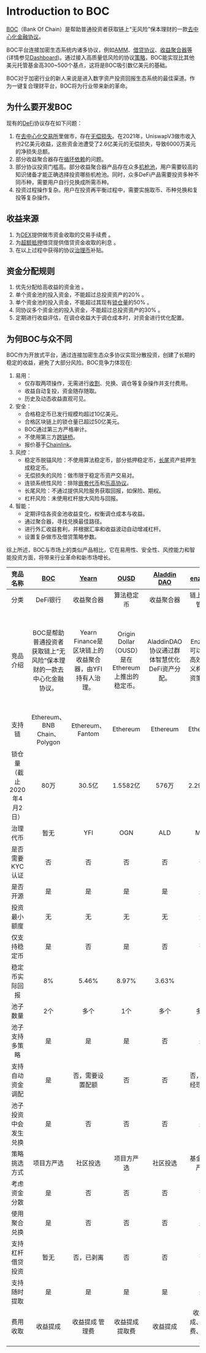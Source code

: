 # Introduction to BOC

[BOC](https://v1.bankofchain.io/#/)（Bank Of Chain）是帮助普通投资者获取链上“无风险”保本理财的一款[去中心化金融](https://github.com/Francisco-Rua/boc\_gitbook/blob/zh\_version/boc/appendix/README.md#%E5%8E%BB%E4%B8%AD%E5%BF%83%E5%8C%96%E9%87%91%E8%9E%8Ddefi)[协议](https://github.com/Francisco-Rua/boc\_gitbook/blob/zh\_version/boc/appendix/README.md#%E5%8D%8F%E8%AE%AEprotocol)。

BOC平台连接加密生态系统内诸多协议，例如[AMM](https://github.com/Francisco-Rua/boc\_gitbook/blob/zh\_version/boc/appendix/README.md#%E8%87%AA%E5%8A%A8%E5%81%9A%E5%B8%82%E5%95%86amm)、[借贷协议](https://github.com/Francisco-Rua/boc\_gitbook/blob/zh\_version/boc/appendix/README.md#%E5%80%9F%E8%B4%B7%E5%8D%8F%E8%AE%AElending-protocol)、[收益聚合器等](https://github.com/Francisco-Rua/boc\_gitbook/blob/zh\_version/boc/appendix/README.md#%E6%94%B6%E7%9B%8A%E8%81%9A%E5%90%88%E5%99%A8yield-aggregators)(详情参见[Dashboard](https://dashboard-v1.bankofchain.io/#/))。通过接入高质量低风险的协议[策略](https://github.com/Francisco-Rua/boc\_gitbook/blob/zh\_version/boc/appendix/README.md#%E7%AD%96%E7%95%A5strategy)，BOC能实现比其他美元托管基金高300\~500个基点，这将是BOC吸引数亿美元的基础。

BOC对于加密行业的新人来说是进入数字资产投资回报生态系统的最佳渠道。作为一键复合理财平台，BOC将为行业带来新的革命。

## 为什么要开发BOC

现有的[DeFi](https://github.com/Francisco-Rua/boc\_gitbook/blob/zh\_version/boc/appendix/README.md#%E5%8E%BB%E4%B8%AD%E5%BF%83%E5%8C%96%E9%87%91%E8%9E%8Ddefi)协议存在如下问题：

1. 在[去中心化交易所](https://github.com/Francisco-Rua/boc\_gitbook/blob/zh\_version/boc/appendix/README.md#%E5%8E%BB%E4%B8%AD%E5%BF%83%E5%8C%96%E4%BA%A4%E6%98%93%E6%89%80-dex)里做市，存在[无偿损失](https://github.com/Francisco-Rua/boc\_gitbook/blob/zh\_version/boc/appendix/README.md#%E6%97%A0%E5%81%BF%E6%8D%9F%E5%A4%B1-impermanent-loss)。在2021年，UniswapV3做市收入约2亿美元收益，这些资金池遭受了2.6亿美元的无偿损失，导致6000万美元的净损失总额。
2. 部分收益聚合器存在[循环依赖](https://github.com/Francisco-Rua/boc\_gitbook/blob/zh\_version/boc/appendix/README.md#%E5%BE%AA%E7%8E%AF%E4%BE%9D%E8%B5%96-circular-dependency)的问题。
3. 部分协议投资门槛高。部分收益聚合器产品存在众多[机枪池](https://github.com/Francisco-Rua/boc\_gitbook/blob/zh\_version/boc/appendix/README.md#%E6%9C%BA%E6%9E%AA%E6%B1%A0vaults)，用户需要较高的知识储备才能正确选择投资哪些机枪池。同时，众多DeFi产品需要投资多种不同币种，需要用户自行兑换成所需币种。
4. 投资过程操作复杂。用户在投资再平衡过程中，需要实施取币、币种兑换和复投等复杂操作。

## 收益来源

1. 为[DEX](https://github.com/Francisco-Rua/boc\_gitbook/blob/zh\_version/boc/appendix/README.md#%E5%8E%BB%E4%B8%AD%E5%BF%83%E5%8C%96%E4%BA%A4%E6%98%93%E6%89%80-dex)提供做市资金收取的交易手续费 。
2. 为[超额抵押](https://github.com/Francisco-Rua/boc\_gitbook/blob/zh\_version/boc/appendix/README.md#%E8%B6%85%E9%A2%9D%E6%8A%B5%E6%8A%BC-over-collateralization)借贷提供借贷资金收取的利息 。
3. 在以上过程中获得的协议[治理币](https://github.com/Francisco-Rua/boc\_gitbook/blob/zh\_version/boc/appendix/README.md#%E6%B2%BB%E7%90%86%E5%B8%81governance-token)补贴。

## 资金分配规则

1. 优先分配给高收益的资金池 。
2. 单个资金池的投入资金，不能超过总投资资产的20% 。
3. 单个资金池的投入资金，不能超过其现有[锁仓量](https://github.com/Francisco-Rua/boc\_gitbook/blob/zh\_version/boc/appendix/README.md#%E9%94%81%E4%BB%93%E9%87%8F%E6%80%BB%E9%94%81%E5%AE%9A%E4%BB%B7%E5%80%BC-tvl)的50% 。
4. 同协议多个资金池的投入资金，不能超过总投资资产的30% 。
5. 定期进行收益评估，在调仓收益大于调仓成本时，对资金进行优化配置。

## 为何BOC与众不同

BOC作为开放式平台，通过连接加密生态众多协议实现分散投资，创建了长期的稳定的收益，避免了大部分风险。BOC竞争力体现在:

1. 易用：
   * 仅存取两项操作，无需进行[收割](https://github.com/Francisco-Rua/boc\_gitbook/blob/zh\_version/boc/appendix/README.md#%E6%94%B6%E5%89%B2-harvest)、兑换、调仓等复杂操作并支付费用。
   * 收益自动复投，资金随存随取。
   * 历史及动态收益直观可见。
2. 安全：
   * 合格稳定币已发行规模均超过10亿美元。
   * 合格区块链上的锁仓量已超过50亿美元。
   * BOC通过第三方严格审计。
   * 不使用第三方[跨链桥](https://github.com/Francisco-Rua/boc\_gitbook/blob/zh\_version/boc/appendix/README.md#%E8%B7%A8%E9%93%BE%E6%A1%A5bridge)。
   * 报价基于[Chainlink](https://chain.link/)。
3. 风控：
   * 稳定币脱锚风险：不使用算法稳定币，部分抵押稳定币，[长尾](https://github.com/Francisco-Rua/boc\_gitbook/blob/zh\_version/boc/appendix/README.md#%E9%95%BF%E5%B0%BE-the-long-tail)资产抵押生成稳定币。
   * 无偿损失的风险：做市限于稳定币资产交易对。
   * 连锁系统性风险：排除[嵌套代币](https://github.com/Francisco-Rua/boc\_gitbook/blob/zh\_version/boc/appendix/README.md#%E5%B5%8C%E5%A5%97%E4%BB%A3%E5%B8%81nested-tokens)和[乐高协议](https://github.com/Francisco-Rua/boc\_gitbook/blob/zh\_version/boc/appendix/README.md#%E4%B9%90%E9%AB%98%E5%BC%8F%E7%BB%84%E5%90%88-lego-combination)。
   * 长尾风险：不通过提供风险服务获取回报，如保险、期权。
   * 杠杆风险：未使用杠杆放大风险与回报。
4. 智能：
   * 定期评估各资金池收益变化，权衡调仓成本与收益。
   * 通过聚合器，寻找兑换最佳路径。
   * 进行外汇收益套利，并根据汇率和收益波动自动增减杠杆。
   * 设置复杂做市及借贷策略参数。

综上所述，BOC与市场上的类似产品相比，它在易用性、安全性、风控能力和智能投资方面，将带来行业革命和新市场增长。

|       竞品名称       |     [BOC](https://bankofchain.io)    |    [Yearn](http://yearn.finance/)   |     [OUSD](https://www.ousd.com/)     | [Aladdin DAO](https://aladdin.club/) | [enzyme](https://enzyme.finance/) |                     [Harvest](https://harvest.finance/)                    |        [beefy](https://beefy.finance/)        |                [alpha](https://alphafinance.io/)               | [yield app](https://www.yield.app/) |
| :--------------: | :----------------------------------: | :---------------------------------: | :-----------------------------------: | :----------------------------------: | :-------------------------------: | :------------------------------------------------------------------------: | :-------------------------------------------: | :------------------------------------------------------------: | :---------------------------------: |
|        分类        |                DeFi银行                |                收益聚合器                |                 算法稳定币                 |                 收益聚合器                |               链上资产管理              |                                    收益聚合器                                   |                     收益聚合器                     |                              收益聚合器                             |                DeFi银行               |
|       竞品介绍       | BOC是帮助普通投资者获取链上“无风险”保本理财的一款去中心化金融协议。 | Yearn Finance是区块链上的收益聚合器，由YFI持有人治理。 | Origin Dollar（OUSD）是在Ethereum上推出的稳定币。 |     AladdinDAO协议通过群体智慧优化DeFi资产分配。    |       Enzyme可以快速高效自定义构建投资策略。      | Harvest Finance是Ethereum、BNB Chain和Polygon上的收益聚合平台，使用户的资产在DeFi生态系统中获得最大收益。 | Beefy Finance是多链收益聚合器，使用户的资产在DeFi生态系统中获得最大收益。 | Alpha Finance Lab是一个跨链DeFi产品生态系统。Alpha Homora是第一款产品，是一种杠杆挖矿协议。 |    Yield App 是一个链接传统金融和去中心金融的桥梁。    |
|        支持链       |      Ethereum、BNB Chain、Polygon      |           Ethereum、Fantom           |                Ethereum               |               Ethereum               |              Ethereum             |                         Ethereum、BNB Chain、Polygon                         |           BNB Chain、Arbitrum、Fantom等          |                  Ethereum、BNB Chain、Avalanche                  |         Ethereum 、BNB Chain         |
| 锁仓量（截止2020年4月2日） |                  80万                 |                30.5亿                |                1.5582亿                |                 576万                 |              2.2931亿              |                                   2.2225亿                                  |                    10.215亿                    |                             8.278亿                             |               5.1271亿               |
|       治理代币       |                  暂无                  |                 YFI                 |                  OGN                  |                  ALD                 |                MLN                |                                    FARM                                    |                      BIFI                     |                              ALPHA                             |                 YLD                 |
|     是否需要KYC认证    |                   否                  |                  否                  |                   否                   |                   否                  |                 否                 |                                      否                                     |                       否                       |                                否                               |                  是                  |
|       是否开源       |                   是                  |                  是                  |                   是                   |                   是                  |                 是                 |                                      是                                     |                       是                       |                                是                               |                  否                  |
|      投资最小额度      |                   无                  |                  无                  |                   无                   |                   无                  |                 无                 |                                      无                                     |                       无                       |                                无                               |               100 USD               |
|      仅支持稳定币      |                   是                  |                  否                  |                   是                   |                   否                  |                 否                 |                                      否                                     |                       否                       |                                否                               |                  否                  |
|      稳定币实际回报     |                  8%                  |                5.46%                |                 8.97%                 |                 3.63%                |                 -                 |                                    5.42%                                   |                     4.41%                     |                              1.20%                             |                7-11%                |
|       池子数量       |                  2个                  |                  多个                 |                   1个                  |                  多个                  |                 多个                |                                     多个                                     |                       多个                      |                               多个                               |                  多个                 |
|      池子支持多策略     |                   是                  |                  是                  |                   是                   |                   否                  |                 是                 |                                      是                                     |                       否                       |                                否                               |                  未知                 |
|     支持自动资金调配     |                   是                  |               否，需要设置配额              |                   否                   |                   否                  |              否，基金经理调配             |                                  否，需要设置配额                                  |                       否                       |                                否                               |                  未知                 |
|    池子投资中会发生兑换    |                   是                  |                  否                  |                   否                   |                   否                  |                 是                 |                                      否                                     |                       否                       |                                否                               |                  未知                 |
|      策略挑选方式      |                 项目方严选                |                 社区投选                |                 项目方严选                 |                 社区投选                 |               基金经理严选              |                                    社区投选                                    |                      社区投选                     |                              社区投选                              |                项目方严选                |
|      考虑资金分散      |                   是                  |                  否                  |                   否                   |                   否                  |                 否                 |                                      否                                     |                       否                       |                                否                               |                  未知                 |
|      使用聚合兑换      |                   是                  |                  否                  |                   否                   |                   否                  |                 是                 |                                      否                                     |                       否                       |                                否                               |                  未知                 |
|     支持杠杆借贷投资     |                  暂无                  |                否，已剥离                |                   否                   |                   否                  |                 否                 |                                      否                                     |                       否                       |                                是                               |                  否                  |
|      支持随时提取      |                   是                  |                  是                  |                   是                   |                   是                  |                 是                 |                                      是                                     |                       是                       |                                是                               |                  是                  |
|       费用收取       |                 收益提成                 |               收益提成 管理费              |                收益提成 提取费               |                 收益提成                 |            收益提成、入场费、管理费           |                                    收益提成                                    |                    收益提成、管理费                   |                              收益提成                              |                 收益提成                |
